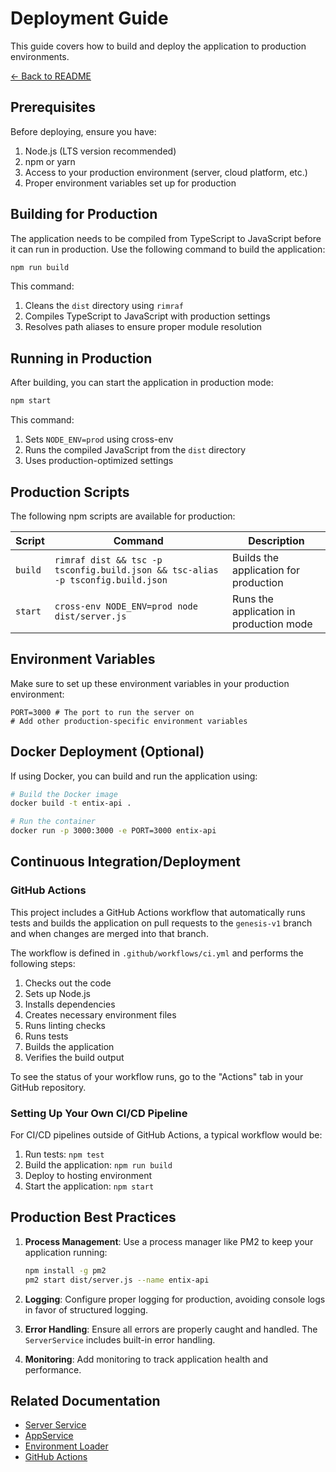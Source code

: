 # Deployment Guide

This guide covers how to build and deploy the application to production environments.

[← Back to README](../README.md)

## Prerequisites

Before deploying, ensure you have:

1. Node.js (LTS version recommended)
2. npm or yarn
3. Access to your production environment (server, cloud platform, etc.)
4. Proper environment variables set up for production

## Building for Production

The application needs to be compiled from TypeScript to JavaScript before it can run in production. Use the following command to build the application:

```bash
npm run build
```

This command:

1. Cleans the `dist` directory using `rimraf`
2. Compiles TypeScript to JavaScript with production settings
3. Resolves path aliases to ensure proper module resolution

## Running in Production

After building, you can start the application in production mode:

```bash
npm start
```

This command:

1. Sets `NODE_ENV=prod` using cross-env
2. Runs the compiled JavaScript from the `dist` directory
3. Uses production-optimized settings

## Production Scripts

The following npm scripts are available for production:

| Script  | Command                                                                         | Description                             |
| ------- | ------------------------------------------------------------------------------- | --------------------------------------- |
| `build` | `rimraf dist && tsc -p tsconfig.build.json && tsc-alias -p tsconfig.build.json` | Builds the application for production   |
| `start` | `cross-env NODE_ENV=prod node dist/server.js`                                   | Runs the application in production mode |

## Environment Variables

Make sure to set up these environment variables in your production environment:

```
PORT=3000 # The port to run the server on
# Add other production-specific environment variables
```

## Docker Deployment (Optional)

If using Docker, you can build and run the application using:

```bash
# Build the Docker image
docker build -t entix-api .

# Run the container
docker run -p 3000:3000 -e PORT=3000 entix-api
```

## Continuous Integration/Deployment

### GitHub Actions

This project includes a GitHub Actions workflow that automatically runs tests and builds the application on pull requests to the `genesis-v1` branch and when changes are merged into that branch.

The workflow is defined in `.github/workflows/ci.yml` and performs the following steps:

1. Checks out the code
2. Sets up Node.js
3. Installs dependencies
4. Creates necessary environment files
5. Runs linting checks
6. Runs tests
7. Builds the application
8. Verifies the build output

To see the status of your workflow runs, go to the "Actions" tab in your GitHub repository.

### Setting Up Your Own CI/CD Pipeline

For CI/CD pipelines outside of GitHub Actions, a typical workflow would be:

1. Run tests: `npm test`
2. Build the application: `npm run build`
3. Deploy to hosting environment
4. Start the application: `npm start`

## Production Best Practices

1. **Process Management**: Use a process manager like PM2 to keep your application running:

   ```bash
   npm install -g pm2
   pm2 start dist/server.js --name entix-api
   ```

2. **Logging**: Configure proper logging for production, avoiding console logs in favor of structured logging.

3. **Error Handling**: Ensure all errors are properly caught and handled. The `ServerService` includes built-in error handling.

4. **Monitoring**: Add monitoring to track application health and performance.

## Related Documentation

- [Server Service](./server-service.md)
- [AppService](./app-service.md)
- [Environment Loader](./setup-env-loader.md)
- [GitHub Actions](./github-actions.md)
